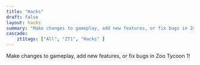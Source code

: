 ```yaml
---
title: "Hacks"
draft: false
layout: hacks
summary: "Make changes to gameplay, add new features, or fix bugs in Zoo Tycoon 1!"
cascade:
    zt1tags: ["All", "ZT1", "Hacks" ]
---
```


Make changes to gameplay, add new features, or fix bugs in Zoo Tycoon 1!